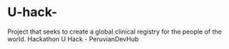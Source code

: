 # U-hack-
Project that seeks to create a global clinical registry for the people of the world. Hackathon U Hack - PeruvianDevHub

